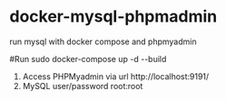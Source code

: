 # docker-mysql-phpmadmin
run mysql with docker compose and phpmyadmin

#Run
sudo docker-compose up -d --build

1. Access PHPMyadmin via url http://localhost:9191/
2. MySQL user/password root:root
